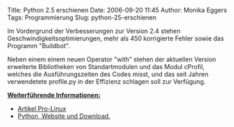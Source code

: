 Title: Python 2.5 erschienen
Date: 2006-09-20 11:45
Author: Monika Eggers
Tags: Programmierung
Slug: python-25-erschienen

Im Vordergrund der Verbesserungen zur Version 2.4 stehen
Geschwindigkeitsoptimierungen, mehr als 450 korrigierte Fehler sowie das
Programm "Buildbot".


Neben einem einem neuen Operator "with" stehen der aktuellen Version
erweiterte Bibliotheken von Standartmodulen und das Modul cProfil,
welches die Ausführungszeiten des Codes misst, und das seit Jahren
verwendetete profile.py in der Effizienz schlagen soll zur Verfügung.

<!--break--><!--break-->

**<u>Weiterführende Informationen:</u>**


-   [Artikel Pro-Linux](http://www.pro-linux.de/news/2006/10238.html)
-   [Python, Website und Download.](http://python.org/)



